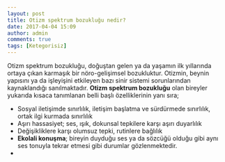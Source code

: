 ```yaml
---
layout: post
title: Otizm spektrum bozukluğu nedir?
date: 2017-04-04 15:09
author: admin
comments: true
tags: [Ketegorisiz]
---
```

Otizm spektrum bozukluğu, doğuştan gelen ya da yaşamın ilk yıllarında ortaya çıkan karmaşık bir nöro-gelişimsel bozukluktur. Otizmin, beynin yapısını ya da işleyişini etkileyen bazı sinir sistemi sorunlarından kaynaklandığı sanılmaktadır.
**Otizm spektrum bozukluğu** olan bireyler yukarıda kısaca tanımlanan belli başlı özelliklerinin yanı sıra;

 - Sosyal iletişimde sınırlılık, iletişim başlatma ve sürdürmede sınırlılık, ortak ilgi kurmada sınırlılık
 - Aşırı hassasiyet; ses, ışık, dokunsal tepkilere karşı aşırı duyarlılık
 - Değişikliklere karşı olumsuz tepki, rutinlere bağlılık
 - **Ekolali konuşma**; bireyin duyduğu ses ya da sözcüğü olduğu gibi aynı ses tonuyla tekrar etmesi gibi durumlar gözlenmektedir.
 - 